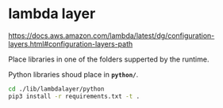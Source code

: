 # lambda layer

https://docs.aws.amazon.com/lambda/latest/dg/configuration-layers.html#configuration-layers-path

Place libraries in one of the folders supperted by the runtime.

Python libraries shoud place in **`python/`**.

```bash
cd ./lib/lambdalayer/python
pip3 install -r requirements.txt -t .
```
